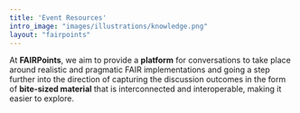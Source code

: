 ```yaml
---
title: 'Event Resources'
intro_image: "images/illustrations/knowledge.png"
layout: "fairpoints"
---
```

At **FAIRPoints**, we aim to provide a **platform** for conversations to take place around realistic and pragmatic FAIR implementations and going a step further into the direction of capturing the discussion outcomes in the form of **bite-sized material** that is interconnected and interoperable, making it easier to explore. 